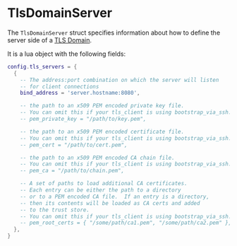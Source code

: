# TlsDomainServer

The `TlsDomainServer` struct specifies information about how to define
the server side of a [TLS Domain](../../multiplexing.md#tls-domains).

It is a lua object with the following fields:

```lua
config.tls_servers = {
  {
    -- The address:port combination on which the server will listen
    -- for client connections
    bind_address = 'server.hostname:8080',

    -- the path to an x509 PEM encoded private key file.
    -- You can omit this if your tls_client is using bootstrap_via_ssh.
    -- pem_private_key = "/path/to/key.pem",

    -- the path to an x509 PEM encoded certificate file.
    -- You can omit this if your tls_client is using bootstrap_via_ssh.
    -- pem_cert = "/path/to/cert.pem",

    -- the path to an x509 PEM encoded CA chain file.
    -- You can omit this if your tls_client is using bootstrap_via_ssh.
    -- pem_ca = "/path/to/chain.pem",

    -- A set of paths to load additional CA certificates.
    -- Each entry can be either the path to a directory
    -- or to a PEM encoded CA file.  If an entry is a directory,
    -- then its contents will be loaded as CA certs and added
    -- to the trust store.
    -- You can omit this if your tls_client is using bootstrap_via_ssh.
    -- pem_root_certs = { "/some/path/ca1.pem", "/some/path/ca2.pem" },
  },
}
```
